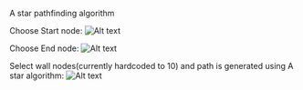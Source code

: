 A star pathfinding algorithm

Choose Start node:
![Alt text](\A_star_pathfinding_game\screenshot_1.PNG?raw=true "Optional Title")

Choose End node:
![Alt text](/relative/path/to/img.jpg?raw=true "Optional Title")

Select wall nodes(currently hardcoded to 10) and path is generated using A star algorithm:
![Alt text](/relative/path/to/img.jpg?raw=true "Optional Title")